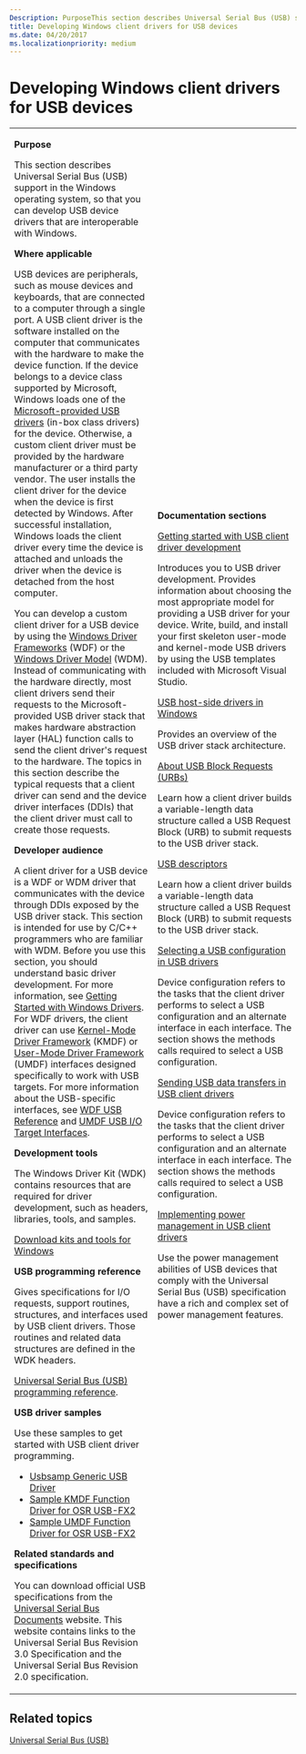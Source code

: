 ```yaml
---
Description: PurposeThis section describes Universal Serial Bus (USB) support in the Windows operating system, so that you can develop USB device drivers that are interoperable with Windows.
title: Developing Windows client drivers for USB devices
ms.date: 04/20/2017
ms.localizationpriority: medium
---
```


# Developing Windows client drivers for USB devices


<table>
<colgroup>
<col width="50%" />
<col width="50%" />
</colgroup>
<tbody>
<tr class="odd">
<td><p><strong>Purpose</strong></p>
<p>This section describes Universal Serial Bus (USB) support in the Windows operating system, so that you can develop USB device drivers that are interoperable with Windows.</p>
<p><strong>Where applicable</strong></p>
<p>USB devices are peripherals, such as mouse devices and keyboards, that are connected to a computer through a single port. A USB client driver is the software installed on the computer that communicates with the hardware to make the device function. If the device belongs to a device class supported by Microsoft, Windows loads one of the <a href="system-supplied-usb-drivers.md" data-raw-source="[Microsoft-provided USB drivers](system-supplied-usb-drivers.md)">Microsoft-provided USB drivers</a> (in-box class drivers) for the device. Otherwise, a custom client driver must be provided by the hardware manufacturer or a third party vendor. The user installs the client driver for the device when the device is first detected by Windows. After successful installation, Windows loads the client driver every time the device is attached and unloads the driver when the device is detached from the host computer.</p>
<p>You can develop a custom client driver for a USB device by using the <a href="https://docs.microsoft.com/windows-hardware/drivers/wdf/" data-raw-source="[Windows Driver Frameworks](https://docs.microsoft.com/windows-hardware/drivers/wdf/)">Windows Driver Frameworks</a> (WDF) or the <a href="https://msdn.microsoft.com/library/windows/hardware/ff565698" data-raw-source="[Windows Driver Model](https://msdn.microsoft.com/library/windows/hardware/ff565698)">Windows Driver Model</a> (WDM). Instead of communicating with the hardware directly, most client drivers send their requests to the Microsoft-provided USB driver stack that makes hardware abstraction layer (HAL) function calls to send the client driver&#39;s request to the hardware. The topics in this section describe the typical requests that a client driver can send and the device driver interfaces (DDIs) that the client driver must call to create those requests.</p>
<p><strong>Developer audience</strong></p>
<p>A client driver for a USB device is a WDF or WDM driver that communicates with the device through DDIs exposed by the USB driver stack. This section is intended for use by C/C++ programmers who are familiar with WDM. Before you use this section, you should understand basic driver development. For more information, see <a href="https://msdn.microsoft.com/library/windows/hardware/ff554690" data-raw-source="[Getting Started with Windows Drivers](https://msdn.microsoft.com/library/windows/hardware/ff554690)">Getting Started with Windows Drivers</a>. For WDF drivers, the client driver can use <a href="https://msdn.microsoft.com/library/windows/hardware/ff551869" data-raw-source="[Kernel-Mode Driver Framework](https://msdn.microsoft.com/library/windows/hardware/ff551869)">Kernel-Mode Driver Framework</a> (KMDF) or <a href="https://docs.microsoft.com/windows-hardware/drivers/wdf/" data-raw-source="[User-Mode Driver Framework](https://docs.microsoft.com/windows-hardware/drivers/wdf/)">User-Mode Driver Framework</a> (UMDF) interfaces designed specifically to work with USB targets. For more information about the USB-specific interfaces, see <a href="https://msdn.microsoft.com/library/windows/hardware/dn265671" data-raw-source="[WDF USB Reference](https://msdn.microsoft.com/library/windows/hardware/dn265671)">WDF USB Reference</a> and <a href="https://msdn.microsoft.com/library/windows/hardware/ff561332" data-raw-source="[UMDF USB I/O Target Interfaces](https://msdn.microsoft.com/library/windows/hardware/ff561332)">UMDF USB I/O Target Interfaces</a>.</p>
<p><strong>Development tools</strong></p>
<p>The Windows Driver Kit (WDK) contains resources that are required for driver development, such as headers, libraries, tools, and samples.</p>
<p><a href="http://go.microsoft.com/fwlink/p/?linkid=617155" data-raw-source="[Download kits and tools for Windows](http://go.microsoft.com/fwlink/p/?linkid=617155)">Download kits and tools for Windows</a></p>
<p><strong>USB programming reference</strong></p>
<p>Gives specifications for I/O requests, support routines, structures, and interfaces used by USB client drivers. Those routines and related data structures are defined in the WDK headers.</p>
<p><a href="https://docs.microsoft.com/windows-hardware/drivers/ddi/content/_usbref/#common-usb-client-driver-reference" data-raw-source="[Universal Serial Bus (USB) programming reference](https://docs.microsoft.com/windows-hardware/drivers/ddi/content/_usbref/#common-usb-client-driver-reference)">Universal Serial Bus (USB) programming reference</a>.</p>
<p><strong>USB driver samples</strong></p>
<p>Use these samples to get started with USB client driver programming.</p>
<ul>
<li><a href="http://go.microsoft.com/fwlink/p/?linkid=617157" data-raw-source="[Usbsamp Generic USB Driver]( http://go.microsoft.com/fwlink/p/?linkid=617157)">Usbsamp Generic USB Driver</a></li>
<li><a href="http://go.microsoft.com/fwlink/p/?linkid=617158" data-raw-source="[Sample KMDF Function Driver for OSR USB-FX2](http://go.microsoft.com/fwlink/p/?linkid=617158)">Sample KMDF Function Driver for OSR USB-FX2</a></li>
<li><a href="http://go.microsoft.com/fwlink/p/?LinkId=618002" data-raw-source="[Sample UMDF Function Driver for OSR USB-FX2](http://go.microsoft.com/fwlink/p/?LinkId=618002)">Sample UMDF Function Driver for OSR USB-FX2</a></li>
</ul>
<p><strong>Related standards and specifications</strong></p>
<p>You can download official USB specifications from the <a href="http://go.microsoft.com/fwlink/p/?linkid=224892" data-raw-source="[Universal Serial Bus Documents]( http://go.microsoft.com/fwlink/p/?linkid=224892)">Universal Serial Bus Documents</a> website. This website contains links to the Universal Serial Bus Revision 3.0 Specification and the Universal Serial Bus Revision 2.0 specification.</p></td>
<td><p><strong>Documentation sections</strong></p>
<p><a href="getting-started-with-usb-client-driver-development.md" data-raw-source="[Getting started with USB client driver development](getting-started-with-usb-client-driver-development.md)">Getting started with USB client driver development</a></p>
Introduces you to USB driver development. Provides information about choosing the most appropriate model for providing a USB driver for your device.
Write, build, and install your first skeleton user-mode and kernel-mode USB drivers by using the USB templates included with Microsoft Visual Studio.
<p><a href="usb-3-0-driver-stack-architecture.md" data-raw-source="[USB host-side drivers in Windows](usb-3-0-driver-stack-architecture.md)">USB host-side drivers in Windows</a></p>
Provides an overview of the USB driver stack architecture.
<p><a href="communicating-with-a-usb-device.md" data-raw-source="[About USB Block Requests (URBs)](communicating-with-a-usb-device.md)">About USB Block Requests (URBs)</a></p>
Learn how a client driver builds a variable-length data structure called a USB Request Block (URB) to submit requests to the USB driver stack.
<p><a href="usb-descriptors.md" data-raw-source="[USB descriptors](usb-descriptors.md)">USB descriptors</a></p>
Learn how a client driver builds a variable-length data structure called a USB Request Block (URB) to submit requests to the USB driver stack.
<p><a href="configuring-usb-devices.md" data-raw-source="[Selecting a USB configuration in USB drivers](configuring-usb-devices.md)">Selecting a USB configuration in USB drivers</a></p>
Device configuration refers to the tasks that the client driver performs to select a USB configuration and an alternate interface in each interface. The section shows the methods calls required to select a USB configuration.
<p><a href="usb-device-i-o.md" data-raw-source="[Sending USB data transfers in USB client drivers](usb-device-i-o.md)">Sending USB data transfers in USB client drivers</a></p>
Device configuration refers to the tasks that the client driver performs to select a USB configuration and an alternate interface in each interface. The section shows the methods calls required to select a USB configuration.
<p><a href="usb-power-management.md" data-raw-source="[Implementing power management in USB client drivers](usb-power-management.md)">Implementing power management in USB client drivers</a></p>
Use the power management abilities of USB devices that comply with the Universal Serial Bus (USB) specification have a rich and complex set of power management features.</td>
</tr>
</tbody>
</table>

 

## Related topics
[Universal Serial Bus (USB)](https://msdn.microsoft.com/library/windows/hardware/ff538930)  



